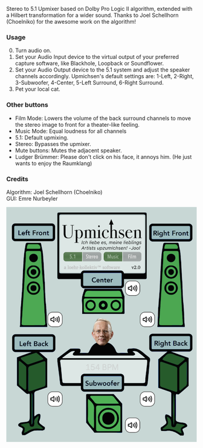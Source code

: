 Stereo to 5.1 Upmixer based on Dolby Pro Logic II algorithm, extended with a Hilbert transformation for a wider sound. Thanks to Joel Schellhorn (Choelniko) for the awesome work on the algorithm!

### Usage
0. Turn audio on.
1. Set your Audio Input device to the virtual output of your preferred capture software, like Blackhole, Loopback or Soundflower.
2. Set your Audio Output device to the 5.1 system and adjust the speaker channels accordingly. Upmichsen's default settings are: 1-Left, 2-Right, 3-Subwoofer, 4-Center, 5-Left Surround, 6-Right Surround.
3. Pet your local cat.

### Other buttons
* Film Mode: Lowers the volume of the back surround channels to move the stereo image to front for a theater-like feeling.
* Music Mode: Equal loudness for all channels
* 5.1: Default upmixing.
* Stereo: Bypasses the upmixer.
* Mute buttons: Mutes the adjacent speaker.
* Ludger Brümmer: Please don't click on his face, it annoys him. (He just wants to enjoy the Raumklang)

### Credits
Algorithm: Joel Schellhorn (Choelniko)\
GUI: Emre Nurbeyler

![](upmichsen.png)